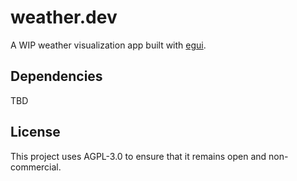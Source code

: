 # weather.dev

A WIP weather visualization app built with [egui](https://github.com/emilk/egui).

## Dependencies

TBD

## License

This project uses AGPL-3.0 to ensure that it remains open and non-commercial.

